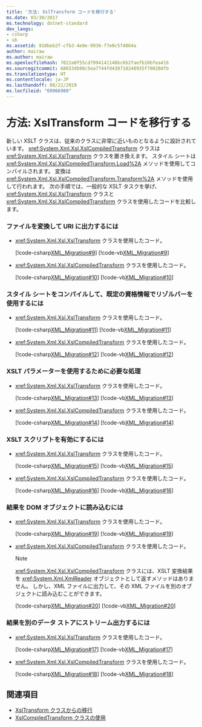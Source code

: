 ```yaml
---
title: '方法: XslTransform コードを移行する'
ms.date: 03/30/2017
ms.technology: dotnet-standard
dev_langs:
- csharp
- vb
ms.assetid: 910beb2f-cfb3-4e8e-9936-f7e0c5f4064a
author: mairaw
ms.author: mairaw
ms.openlocfilehash: 7022a0f55cd7994141148bc6b2faefb10bfea416
ms.sourcegitcommit: 68653db98c5ea7744fd438710248935f70020dfb
ms.translationtype: HT
ms.contentlocale: ja-JP
ms.lasthandoff: 08/22/2019
ms.locfileid: "69966980"
---
```

# <a name="how-to-migrate-your-xsltransform-code"></a>方法: XslTransform コードを移行する
新しい XSLT クラスは、従来のクラスに非常に近いものとなるように設計されています。 <xref:System.Xml.Xsl.XslCompiledTransform> クラスは <xref:System.Xml.Xsl.XslTransform> クラスを置き換えます。 スタイル シートは <xref:System.Xml.Xsl.XslCompiledTransform.Load%2A> メソッドを使用してコンパイルされます。 変換は <xref:System.Xml.Xsl.XslCompiledTransform.Transform%2A> メソッドを使用して行われます。 次の手順では、一般的な XSLT タスクを挙げ、<xref:System.Xml.Xsl.XslTransform> クラスと <xref:System.Xml.Xsl.XslCompiledTransform> クラスを使用したコードを比較します。  
  
### <a name="to-transform-a-file-and-output-to-a-uri"></a>ファイルを変換して URI に出力するには  
  
- <xref:System.Xml.Xsl.XslTransform> クラスを使用したコード。  
  
     [!code-csharp[XML_Migration#9](../../../../samples/snippets/csharp/VS_Snippets_Data/XML_Migration/CS/migration.cs#9)]
     [!code-vb[XML_Migration#9](../../../../samples/snippets/visualbasic/VS_Snippets_Data/XML_Migration/VB/migration.vb#9)]  
  
- <xref:System.Xml.Xsl.XslCompiledTransform> クラスを使用したコード。  
  
     [!code-csharp[XML_Migration#10](../../../../samples/snippets/csharp/VS_Snippets_Data/XML_Migration/CS/migration.cs#10)]
     [!code-vb[XML_Migration#10](../../../../samples/snippets/visualbasic/VS_Snippets_Data/XML_Migration/VB/migration.vb#10)]  
  
### <a name="to-compile-a-style-sheet-and-use-a-resolver-with-default-credentials"></a>スタイル シートをコンパイルして、既定の資格情報でリゾルバーを使用するには  
  
- <xref:System.Xml.Xsl.XslTransform> クラスを使用したコード。  
  
     [!code-csharp[XML_Migration#11](../../../../samples/snippets/csharp/VS_Snippets_Data/XML_Migration/CS/migration.cs#11)]
     [!code-vb[XML_Migration#11](../../../../samples/snippets/visualbasic/VS_Snippets_Data/XML_Migration/VB/migration.vb#11)]  
  
- <xref:System.Xml.Xsl.XslCompiledTransform> クラスを使用したコード。  
  
     [!code-csharp[XML_Migration#12](../../../../samples/snippets/csharp/VS_Snippets_Data/XML_Migration/CS/migration.cs#12)]
     [!code-vb[XML_Migration#12](../../../../samples/snippets/visualbasic/VS_Snippets_Data/XML_Migration/VB/migration.vb#12)]  
  
### <a name="to-use-an-xslt-parameter"></a>XSLT パラメーターを使用するために必要な処理  
  
- <xref:System.Xml.Xsl.XslTransform> クラスを使用したコード。  
  
     [!code-csharp[XML_Migration#13](../../../../samples/snippets/csharp/VS_Snippets_Data/XML_Migration/CS/migration.cs#13)]
     [!code-vb[XML_Migration#13](../../../../samples/snippets/visualbasic/VS_Snippets_Data/XML_Migration/VB/migration.vb#13)]  
  
- <xref:System.Xml.Xsl.XslCompiledTransform> クラスを使用したコード。  
  
     [!code-csharp[XML_Migration#14](../../../../samples/snippets/csharp/VS_Snippets_Data/XML_Migration/CS/migration.cs#14)]
     [!code-vb[XML_Migration#14](../../../../samples/snippets/visualbasic/VS_Snippets_Data/XML_Migration/VB/migration.vb#14)]  
  
### <a name="to-enable-xslt-scripting"></a>XSLT スクリプトを有効にするには  
  
- <xref:System.Xml.Xsl.XslTransform> クラスを使用したコード。  
  
     [!code-csharp[XML_Migration#15](../../../../samples/snippets/csharp/VS_Snippets_Data/XML_Migration/CS/migration.cs#15)]
     [!code-vb[XML_Migration#15](../../../../samples/snippets/visualbasic/VS_Snippets_Data/XML_Migration/VB/migration.vb#15)]  
  
- <xref:System.Xml.Xsl.XslCompiledTransform> クラスを使用したコード。  
  
     [!code-csharp[XML_Migration#16](../../../../samples/snippets/csharp/VS_Snippets_Data/XML_Migration/CS/migration.cs#16)]
     [!code-vb[XML_Migration#16](../../../../samples/snippets/visualbasic/VS_Snippets_Data/XML_Migration/VB/migration.vb#16)]  
  
### <a name="to-load-the-results-into-a-dom-object"></a>結果を DOM オブジェクトに読み込むには  
  
- <xref:System.Xml.Xsl.XslTransform> クラスを使用したコード。  
  
     [!code-csharp[XML_Migration#19](../../../../samples/snippets/csharp/VS_Snippets_Data/XML_Migration/CS/migration.cs#19)]
     [!code-vb[XML_Migration#19](../../../../samples/snippets/visualbasic/VS_Snippets_Data/XML_Migration/VB/migration.vb#19)]  
  
- <xref:System.Xml.Xsl.XslCompiledTransform> クラスを使用したコード。  
  
    > [!NOTE]
    > <xref:System.Xml.Xsl.XslCompiledTransform> クラスには、XSLT 変換結果を <xref:System.Xml.XmlReader> オブジェクトとして返すメソッドはありません。 しかし、XML ファイルに出力して、その XML ファイルを別のオブジェクトに読み込むことができます。  
  
     [!code-csharp[XML_Migration#20](../../../../samples/snippets/csharp/VS_Snippets_Data/XML_Migration/CS/migration.cs#20)]
     [!code-vb[XML_Migration#20](../../../../samples/snippets/visualbasic/VS_Snippets_Data/XML_Migration/VB/migration.vb#20)]  
  
### <a name="to-stream-the-results-into-another-data-store"></a>結果を別のデータ ストアにストリーム出力するには  
  
- <xref:System.Xml.Xsl.XslTransform> クラスを使用したコード。  
  
     [!code-csharp[XML_Migration#17](../../../../samples/snippets/csharp/VS_Snippets_Data/XML_Migration/CS/migration.cs#17)]
     [!code-vb[XML_Migration#17](../../../../samples/snippets/visualbasic/VS_Snippets_Data/XML_Migration/VB/migration.vb#17)]  
  
- <xref:System.Xml.Xsl.XslCompiledTransform> クラスを使用したコード。  
  
     [!code-csharp[XML_Migration#18](../../../../samples/snippets/csharp/VS_Snippets_Data/XML_Migration/CS/migration.cs#18)]
     [!code-vb[XML_Migration#18](../../../../samples/snippets/visualbasic/VS_Snippets_Data/XML_Migration/VB/migration.vb#18)]  
  
## <a name="see-also"></a>関連項目

- [XslTransform クラスからの移行](../../../../docs/standard/data/xml/migrating-from-the-xsltransform-class.md)
- [XslCompiledTransform クラスの使用](../../../../docs/standard/data/xml/using-the-xslcompiledtransform-class.md)
